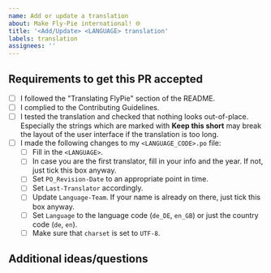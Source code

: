 ```yaml
---
name: Add or update a translation
about: Make Fly-Pie international! 🌐
title: '<Add/Update> <LANGUAGE> translation'
labels: translation
assignees: ''
---
```


<!--
Thank you for contributing a translation to Fly-Pie!
This template will help you to provide a high quality contribution to the project.
Please replace words in pointy <brackets> with suitable replacements.

---

This block of text is a comment - it will not show up in the final version of the
Pull request, but provide additional info to you on how to do things correctly.
You should not delete them, in case you would like to look something up later.
In order to do so once you submitted the PR, click on "edit" in the top right corner.
-->

## Requirements to get this PR accepted

<!--
Make sure to comply to all requirements and tick the boxes once you have done the task.
Look at existing translations for reference. Even if your PR doesn't meet all requirements
right now, please do submit it anyways! We are a friendly community and eager to help you out.

Once all boxes are ticked, your PR is ready to be merged (providing Fly-Pie's maintainer
is ok with it - but I'm sure they will be! xD)
-->

- [ ] I followed the "Translating FlyPie" section of the README.
- [ ] I complied to the Contributing Guidelines. <!--see CONTRIBUTING.md-->
- [ ] I tested the translation and checked that nothing looks out-of-place.
      Especially the strings which are marked with **Keep this short** may break the layout of the user interface if the translation is too long.
      <!--When using Poedit or Gtranslator, keep an eye on the comments on the right hand side of the UI!-->
- [ ] I made the following changes to my `<LANGUAGE_CODE>.po` file: <!--You'll find most of them in the first code block, around lines 1-20-ish.-->
  - [ ] Fill in the `<LANGUAGE>`.
  - [ ] In case you are the first translator, fill in your info and the year. If not, just tick this box anyway.
  - [ ] Set `PO_Revision-Date` to an appropriate point in time.
        <!--It doesn't have to be accurate to the second, but at least the hour should be accurate.-->
  - [ ] Set `Last-Translator` accordingly.
        <!--Format: Firstname Lastname <my@email.address>.
        Alternatively, use your GitHub handle.-->
  - [ ] Update `Language-Team`. If your name is already on there, just tick this box anyway.
        <!--Please place your full name or GitHub handle at the end of the comma-seperated list.
        This will be used to notify you when a translation needs to be updated (for opt-out, see below).-->
  - [ ] Set `Language` to the language code (`de_DE`, `en_GB`) or just the country code (`de`, `en`).
        <!--If there are special words that are written differently in two countries with the same
        language (e. g. "color" and "colour" in English), the first variant is obligatory.-->
  - [ ] Make sure that `charset` is set to `UTF-8`.
        <!--This allows for special characters like ä, ö, ü, è etc. to be displayed correctly.-->

## Additional ideas/questions

<!--
This is the place for any additional stuff concerning your Pull Request.
For example, you could drop a note here if you do not want to get notified
when your translation needs an update in the future.
If there isn't anything else to say, please delete the heading.

Thanks again for your contribution!
Your Fly-Pie Team
-->
